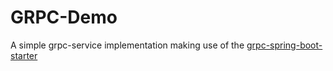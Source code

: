 # GRPC-Demo

A simple grpc-service implementation making use of the
[grpc-spring-boot-starter](https://github.com/LogNet/grpc-spring-boot-starter)
